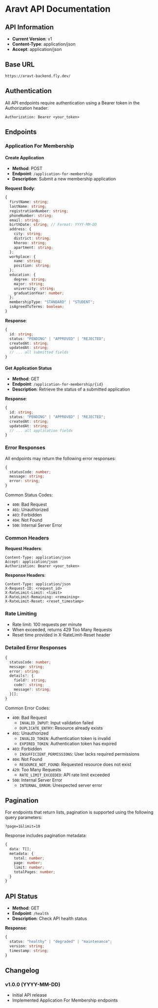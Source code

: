 # Aravt API Documentation

## API Information
- **Current Version**: v1
- **Content-Type**: application/json
- **Accept**: application/json

## Base URL
`https://aravt-backend.fly.dev/`

## Authentication
All API endpoints require authentication using a Bearer token in the Authorization header:
```
Authorization: Bearer <your_token>
```

## Endpoints

### Application For Membership

#### Create Application
- **Method**: POST
- **Endpoint**: `/application-for-membership`
- **Description**: Submit a new membership application

**Request Body**:
```typescript
{
  firstName: string;
  lastName: string;
  registrationNumber: string;
  phoneNumber: string;
  email: string;
  birthDate: string; // Format: YYYY-MM-DD
  address: {
    city: string;
    district: string;
    khoroo: string;
    apartment: string;
  };
  workplace: {
    name: string;
    position: string;
  };
  education: {
    degree: string;
    major: string;
    university: string;
    graduationYear: number;
  };
  membershipType: "STANDARD" | "STUDENT";
  isAgreedToTerms: boolean;
}
```

**Response**:
```typescript
{
  id: string;
  status: "PENDING" | "APPROVED" | "REJECTED";
  createdAt: string;
  updatedAt: string;
  // ... all submitted fields
}
```

#### Get Application Status
- **Method**: GET
- **Endpoint**: `/application-for-membership/{id}`
- **Description**: Retrieve the status of a submitted application

**Response**:
```typescript
{
  id: string;
  status: "PENDING" | "APPROVED" | "REJECTED";
  createdAt: string;
  updatedAt: string;
  // ... all application fields
}
```

### Error Responses
All endpoints may return the following error responses:
```typescript
{
  statusCode: number;
  message: string;
  error: string;
}
```

Common Status Codes:
- `400`: Bad Request
- `401`: Unauthorized
- `403`: Forbidden
- `404`: Not Found
- `500`: Internal Server Error

### Common Headers
**Request Headers**:
```
Content-Type: application/json
Accept: application/json
Authorization: Bearer <your_token>
```

**Response Headers**:
```
Content-Type: application/json
X-Request-ID: <request_id>
X-RateLimit-Limit: <limit>
X-RateLimit-Remaining: <remaining>
X-RateLimit-Reset: <reset_timestamp>
```

### Rate Limiting
- Rate limit: 100 requests per minute
- When exceeded, returns 429 Too Many Requests
- Reset time provided in X-RateLimit-Reset header

### Detailed Error Responses
```typescript
{
  statusCode: number;
  message: string;
  error: string;
  details?: {
    field?: string;
    code?: string;
    message?: string;
  }[];
}
```

Common Error Codes:
- `400`: Bad Request
  - `INVALID_INPUT`: Input validation failed
  - `DUPLICATE_ENTRY`: Resource already exists
- `401`: Unauthorized
  - `INVALID_TOKEN`: Authentication token is invalid
  - `EXPIRED_TOKEN`: Authentication token has expired
- `403`: Forbidden
  - `INSUFFICIENT_PERMISSIONS`: User lacks required permissions
- `404`: Not Found
  - `RESOURCE_NOT_FOUND`: Requested resource does not exist
- `429`: Too Many Requests
  - `RATE_LIMIT_EXCEEDED`: API rate limit exceeded
- `500`: Internal Server Error
  - `INTERNAL_ERROR`: Unexpected server error

## Pagination
For endpoints that return lists, pagination is supported using the following query parameters:
```
?page=1&limit=10
```

Response includes pagination metadata:
```typescript
{
  data: T[];
  metadata: {
    total: number;
    page: number;
    limit: number;
    totalPages: number;
  }
}
```

## API Status
- **Method**: GET
- **Endpoint**: `/health`
- **Description**: Check API health status

**Response**:
```typescript
{
  status: "healthy" | "degraded" | "maintenance";
  version: string;
  timestamp: string;
}
```

## Changelog
### v1.0.0 (YYYY-MM-DD)
- Initial API release
- Implemented Application For Membership endpoints